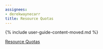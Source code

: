 ```yaml
---
assignees:
- derekwaynecarr
title: Resource Quotas
---
```


{% include user-guide-content-moved.md %}

[Resource Quotas](/docs/concepts/policy/resource-quotas/)
